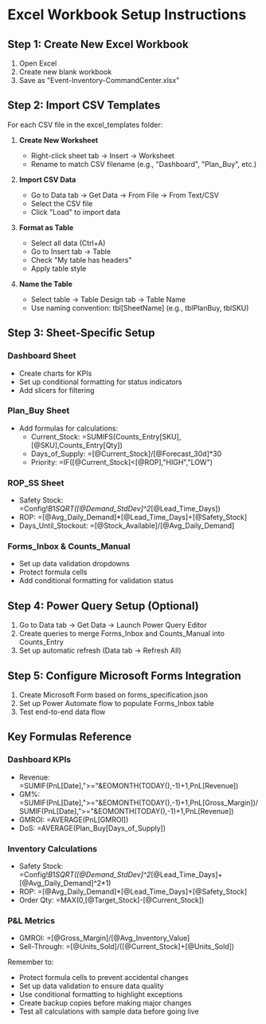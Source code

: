 
# Excel Workbook Setup Instructions

## Step 1: Create New Excel Workbook
1. Open Excel
2. Create new blank workbook
3. Save as "Event-Inventory-CommandCenter.xlsx"

## Step 2: Import CSV Templates
For each CSV file in the excel_templates folder:

1. **Create New Worksheet**
   - Right-click sheet tab → Insert → Worksheet
   - Rename to match CSV filename (e.g., "Dashboard", "Plan_Buy", etc.)

2. **Import CSV Data**
   - Go to Data tab → Get Data → From File → From Text/CSV
   - Select the CSV file
   - Click "Load" to import data

3. **Format as Table** 
   - Select all data (Ctrl+A)
   - Go to Insert tab → Table
   - Check "My table has headers"
   - Apply table style

4. **Name the Table**
   - Select table → Table Design tab → Table Name
   - Use naming convention: tbl[SheetName] (e.g., tblPlanBuy, tblSKU)

## Step 3: Sheet-Specific Setup

### Dashboard Sheet
- Create charts for KPIs
- Set up conditional formatting for status indicators
- Add slicers for filtering

### Plan_Buy Sheet  
- Add formulas for calculations:
  - Current_Stock: =SUMIFS(Counts_Entry[SKU],[@SKU],Counts_Entry[Qty])
  - Days_of_Supply: =[@Current_Stock]/[@Forecast_30d]*30
  - Priority: =IF([@Current_Stock]<[@ROP],"HIGH","LOW")

### ROP_SS Sheet
- Safety Stock: =Config!$B$1*SQRT([@Demand_StdDev]^2*[@Lead_Time_Days])
- ROP: =[@Avg_Daily_Demand]*[@Lead_Time_Days]+[@Safety_Stock]
- Days_Until_Stockout: =[@Stock_Available]/[@Avg_Daily_Demand]

### Forms_Inbox & Counts_Manual
- Set up data validation dropdowns
- Protect formula cells
- Add conditional formatting for validation status

## Step 4: Power Query Setup (Optional)
1. Go to Data tab → Get Data → Launch Power Query Editor
2. Create queries to merge Forms_Inbox and Counts_Manual into Counts_Entry
3. Set up automatic refresh (Data tab → Refresh All)

## Step 5: Configure Microsoft Forms Integration
1. Create Microsoft Form based on forms_specification.json
2. Set up Power Automate flow to populate Forms_Inbox table
3. Test end-to-end data flow

## Key Formulas Reference

### Dashboard KPIs
- Revenue: =SUMIF(PnL[Date],">="&EOMONTH(TODAY(),-1)+1,PnL[Revenue])
- GM%: =SUMIF(PnL[Date],">="&EOMONTH(TODAY(),-1)+1,PnL[Gross_Margin])/SUMIF(PnL[Date],">="&EOMONTH(TODAY(),-1)+1,PnL[Revenue])
- GMROI: =AVERAGE(PnL[GMROI])
- DoS: =AVERAGE(Plan_Buy[Days_of_Supply])

### Inventory Calculations  
- Safety Stock: =Config!$B$1*SQRT([@Demand_StdDev]^2*[@Lead_Time_Days]+[@Avg_Daily_Demand]^2*1)
- ROP: =[@Avg_Daily_Demand]*[@Lead_Time_Days]+[@Safety_Stock]  
- Order Qty: =MAX(0,[@Target_Stock]-[@Current_Stock])

### P&L Metrics
- GMROI: =[@Gross_Margin]/[@Avg_Inventory_Value]
- Sell-Through: =[@Units_Sold]/([@Current_Stock]+[@Units_Sold])

Remember to:
- Protect formula cells to prevent accidental changes
- Set up data validation to ensure data quality
- Use conditional formatting to highlight exceptions
- Create backup copies before making major changes
- Test all calculations with sample data before going live

